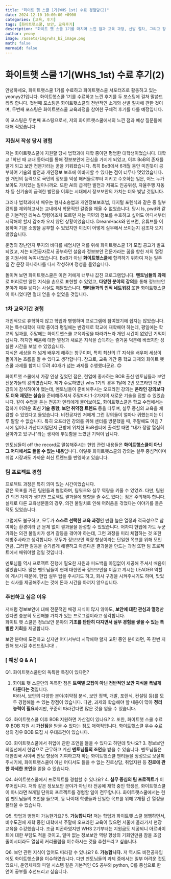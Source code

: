 ```yaml
---
title: "화이트 햇 스쿨 1기(WHS_1st) 수료 경험담(2)"
date: 2024-12-10 10:00:00 +0900
categories: [교육, 후기]
tags: [화이트햇스쿨, 보안, 교육후기]
description: "화이트 햇 스쿨 1기를 마치며 느낀 점과 교육 과정, 선발 절차, 그리고 장점에 대해 소개합니다."
author: yeony
image: /assets/img/whs_bi_image.png
math: false
mermaid: false
---
```


# 화이트햇 스쿨 1기(WHS_1st) 수료 후기(2)

안녕하세요, 화이트햇스쿨 1기를 수료하고 화이트햇스쿨 서포터즈로 활동하고 있는 yeonyy21입니다.
화이트햇스쿨 1기를 수료하고 느낀 후기를 두 포스팅에 걸쳐 말씀드리려 합니다.
첫번째 포스팅은 화이트햇스쿨의 전반적인 소개와 선발 절차에 관한 것이며,
두번째 포스팅은 화이트햇스쿨 교육과정을 참여한 구체적 후기를 다룰 예정입니다.

이 포스팅은 두번째 포스팅으로서, 저의 화이트햇스쿨에서의 느낀 점과 예상 질문들에 대해 적었습니다.

### **지원서 작성 당시 경험**

저는 화이트햇스쿨에 지원할 당시 법학과에 재학 중이던 평범한 대학생이었습니다. 대학교 1학년 때 교내 동아리를 통해 정보보안에 관심을 가지게 되었고, 이후 BoB의 존재를 알게 되고 보안 전문가라는 꿈을 키워왔습니다. 특히 BoB에서 6개월 동안 미친듯이 공부하여 기술의 발전과 개인정보 보호에 이바지할 수 있다는 점이 너무나 멋있었습니다. 한 개인의 능력으로 국민의 정보를 악성 해커들로부터 지키고 수호하는 일은, 어느 누가 보아도 가치있는 일이니까요. 또한 AI의 급격한 발전과 저궤도 인공위성, 자율주행 자동차 등 신기술이 급격한 발전을 이루는 시대에서 정보보안의 가치는 더욱 빛날 것입니다.

그러나 법학과에서 배우는 형사소송법과 개인정보보호법, 디지털 포렌식과 같은 중 일부 강의를 제외하고서는 교내에서 학문적인 갈증을 채울 수 없었습니다. 당시 ls, pwd와 같은 기본적인 리눅스 명령어조차 모르던 저는 국민의 정보를 수호하고 싶어도 어디서부터 시작해야 할지 감조차 오지 않던 상황이었습니다. DreamHack와 인프런, 유튜브를 이용하며 기본 소양을 공부할 수 있었지만 이것이 어떻게 실무에서 쓰이는지 감조차 오지 않았습니다.

운명의 장난인지 무지의 바다를 헤엄치던 저를 위해 화이트햇스쿨 1기 모집 공고가 발표되었고, 저는 비전공자로서 공부하던 설움과 정보보안 전문가라는 꿈을 향한 저의 열정을 지원서에 녹여내었습니다. BoB가 아닌 **화이트햇스쿨**에 합격하기 위하여 저는 일주일 간 문장 하나하나를 다시 작성하며 정성을 들였습니다.

돌이켜 보면 화이트햇스쿨은 이런 저에게 너무나 값진 프로그램입니다. **멘토님들의 과제**로 머리로만 알던 지식을 손으로 표현할 수 있었고, **다양한 분야의 강의**를 통해 정보보안 분야가 매우 넓다는 사실도 깨달았습니다. **멘티들과의 인적 네트워킹** 또한 화이트햇스쿨이 아니었다면 절대 얻을 수 없었을 것입니다.

### **1차 교육기간 경험**

개인적으로 휴학하지 않고 학업과 병행하며 프로그램에 참여했기에 쉽지는 않았습니다. 
저는 특수대학에 재학 중이라 평일에는 반강제로 학교에 재학해야 하는데, 평일에는 학교의 일과를, 주말에는 화이트햇스쿨 교육과정을 따라가느라 개인 시간이 없었던 기억이 납니다.
하지만 배움에 대한 열정과 새로운 지식을 습득하는 즐거움 덕분에 바쁘지만 성실한 시간을 보낼 수 있었습니다.  
지식은 세상을 더 넓게 배우게 해주는 창구이며, 특히 최신의 IT 지식을 배우며 세상이 돌아가는 흐름을 알 수 있다고 생각합니다.
참고로, 교육 기간 중 학교 과제와 화이트 햇 스쿨 과제를 합치니 무려 40개가 넘는 과제를 수행했더군요. 😊  

화이트햇 스쿨에서 가장 인상 깊었던 점은, 현업에 종사하는 BOB 출신 멘토님들과 보안 전문가들의 강의였습니다. 제가 수료하였던 whs 1기의 경우 1달에 2번 오프라인 대면 강의에 참석하여야 했는데, 멘토님들이 준비해주시는 오프라인 강의는 **온라인 강의보다도 더욱 재밌는 실습**을 준비해주셔서 주말마다 1-2가지의 새로운 기술을 접할 수 있었습니다.
같이 수업을 듣는 전공자 멘티에게 물어보아도, 화이트햇스쿨은 학교 수업에서는 접하기 어려운 **최신 기술 동향, 보안 취약점 트렌드** 등을 다루며, 실무 중심의 교육을 체감할 수 있었다고 들었습니다. 비전공자인 저에게 그런 강의들이 얼마나 귀했는지는 이루 말할 수 없습니다.
특히 오프라인 강의를 위해 센터를 방문했을 때, 주말에도 아침 7시에 일어나 가산디지털단지 근방에 위치한 BoB센터에 출석할 때면 "내가 정말 열심히 살아가고 있구나"라는 생각에 뿌듯함을 느꼈던 기억이 납니다.  

멘토님들이 off the record로 말씀해주시는 현업 관련 내용들은 **화이트햇스쿨이 아닌 그 어디에서도 들을 수 없는 내용**입니다. 이렇듯 화이트햇스쿨의 강의는 실무 중심적이며 취업 시장과도 가까운 최신 트렌드를 반영하고 있습니다.

### **팀 프로젝트 경험**
프로젝트 과정은 특히 의미 있는 시간이었습니다.  
같은 목표를 가진 팀원들과 협업하며, 팀워크와 실무 역량을 키울 수 있었죠. 다만, 팀원 간 의견 차이가 생기면 프로젝트 결과물에 영향을 줄 수도 있다는 점은 주의해야 합니다. 실제로 다른 교육생분들의 경우, 의견 불일치로 인해 어려움을 겪었다는 이야기를 들은 적도 있었습니다.  

그럼에도 불구하고, 모두가 **스스로 선택한 교육 과정**인 만큼 높은 열정과 적극성으로 참여하는 환경이라 큰 문제 없이 결과물을 완성할 수 있었습니다. 어차피 현업에 가도 누군가와는 의견 불일치가 생겨 갈등을 겪어야 하는데, 그런 과정을 미리 체험하는 것 또한 예방주사라고 생각합니다. 모두가 정보보안 역량 향상이라는 단일한 목표를 위해 모인 만큼, 그러한 갈등을 슬기롭게 해결하고 아름다운 결과물을 만드는 과정 또한 팀 프로젝트에서 배워야할 점일 것입니다.

멘토님들 역시 프로젝트 진행에 필요한 자원과 피드백을 아낌없이 제공해 주셔서 배움이 많았습니다. 많은 멘토님들이 현재 대한민국 정보보안을 이끌고 계시는 LEADER 역할에 계시기 때문에, 현업 실무 팁을 주시기도 하고, 회사 구경을 시켜주시기도 하며, 맛있는 식사를 제공해주시는 것에 돈과 시간을 아끼지 않으십니다. 

### **추천하고 싶은 이유**
저처럼 정보보안에 대해 전문적인 배경 지식이 많지 않아도, **보안에 대한 관심과 열정**만 있다면 충분히 도전해볼 가치가 있는 프로그램이라고 생각합니다.  
화이트 햇 스쿨은 정보보안 분야의 **기초를 탄탄히 다지면서 실무 경험을 쌓을 수 있는 특별한 기회**를 제공합니다.  

보안 분야에 도전하고 싶지만 어디서부터 시작해야 할지 고민 중인 분이라면, 꼭 한번 지원해 보시길 추천드립니다!
.

### **[ 예상 Q & A ]**

Q1. 화이트햇스쿨만의 독특한 특징이 있다면?
1. 화이트 햇 스쿨만의 독특한 점은 **트랙별 모집이 아닌 전반적인 보안 지식을 폭넓게 다룬다는 것**입니다.  
따라서, 보안의 다양한 분야(취약점 분석, 보안 정책, 개발, 포렌식, 컨설팅 등)를 모두 경험해볼 수 있는 장점이 있습니다.
다만, 과제와 학습해야 할 내용이 많아 **정리 능력이 필요**하지만, 꾸준히 따라간다면 많은 것을 얻을 수 있습니다.  

Q2. 화이트햇스쿨 이후 BOB 지원하면 가산점이 있나요?
2. 또한, 화이트햇 스쿨 수료 후 BOB 지원 시 **가산점**을 받을 수 있다는 점도 매력적입니다.
화이트햇스쿨 우수 수료생의 경우 BOB 모집 시 우대조건이 있습니다.

Q3. 화이트햇스쿨에서 취업에 관한 조언을 들을 수 있다고 하던데 맞나요?
3. 정보보안 최일선에서 현업으로 근무하고 계신 **멘토님들의 조언**을 받을 수 있습니다.
멘토님들은 대한민국 사이버 안보 향상에 기여하고자 하는 화이트햇스쿨 멘티들을 정성으로 보살펴 주시기에,
화이트햇스쿨이 아닌 어디서도 들을 수 없는 진로상담, 취업지원 등 **진로에 관한 자세한 조언**을 얻을 수 있습니다. 

Q4. 화이트햇스쿨에서 프로젝트를 경험할 수 있나요?
4. **실무 중심의 팀 프로젝트**가 이루어집니다.
저와 같은 정보보안 분야가 아닌 타 전공에 재학 중인 학생은, 화이트햇스쿨이 아니라면 N개월 단위의 프로젝트를 경험할 일이 전무합니다.
화이트햇스쿨에서는 현업 멘토님들의 조언을 들으며, 동 나이대 학생들과 단일한 목표를 위해 2개월 간 열정을 불태울 수 있습니다.

Q5. 학업과 병행이 가능한가요?
5. **가능합니다!** 저는 학업과 화이트햇 스쿨 병행하면서, 비수도권에 재학 중인 대학에서 주말에 오프라인 교육이 있으면 서울에 올라가서 현장 교육을 수강했습니다. 조금 피곤하였지만 WHS 2기부터는 지원금도 제공되니 아르바이트에 대한 부담도 적을 것이고, 얼마 없는 정보보안 역량 향상의 기회인만큼 잠을 조금 줄이시더라도 열심히 커리큘럼을 이수하시는 것을 추천드리고 싶습니다.

Q6. 보안 관련 지식이 없어도 따라갈 수 있나요?
6. **가능합니다.** 저 역시도 비전공자임에도 화이트햇스쿨을 이수하였습니다. 다만 멘토님들의 과제 중에서는 일부 어려운 것도 있으니, 운영체제와 파일 시스템 같은 기본적인 CS 공부와 python, C를 중심으로 한 언어 공부를 추천드리고 싶습니다.